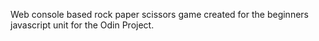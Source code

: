 Web console based rock paper scissors game created for the beginners javascript unit for the Odin Project.